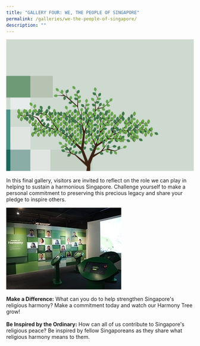 ```yaml
---
title: "GALLERY FOUR: WE, THE PEOPLE OF SINGAPORE"
permalink: /galleries/we-the-people-of-singapore/
description: ""
---
```

![GALLERY FOUR: WE, THE PEOPLE OF SINGAPORE](/images/g4-tree.jpg)

In this final gallery, visitors are invited to reflect on the role we can play in helping to sustain a harmonious Singapore. Challenge yourself to make a personal commitment to preserving this precious legacy and share your pledge to inspire others.

![Gallery 4 Highlights](/images/G4_highlights.jpg)

**Make a Difference:**  What can you do to help strengthen Singapore's religious harmony? Make a commitment today and watch our Harmony Tree grow! <br /><br />**Be Inspired by the Ordinary:**  How can all of us contribute to Singapore's religious peace? Be inspired by fellow Singaporeans as they share what religious harmony means to them.